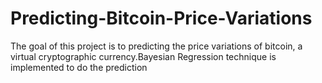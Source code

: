 # Predicting-Bitcoin-Price-Variations
The goal of this project is to predicting the price variations of bitcoin, a virtual cryptographic currency.Bayesian Regression technique is implemented to do the prediction
